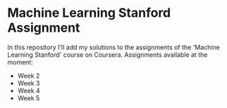 # Machine Learning Stanford Assignment

In this repository I'll add my solutions to the assignments of the 'Machine Learning Stanford' course on Coursera. Assignments available at the moment:
  - Week 2
  - Week 3
  - Week 4
  - Week 5
